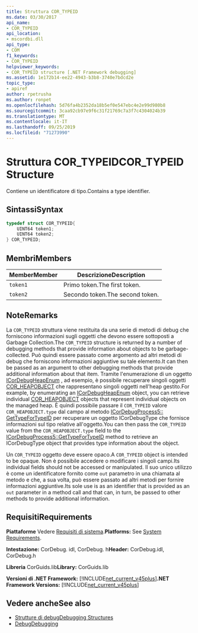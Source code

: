 ```yaml
---
title: Struttura COR_TYPEID
ms.date: 03/30/2017
api_name:
- COR_TYPEID
api_location:
- mscordbi.dll
api_type:
- COM
f1_keywords:
- COR_TYPEID
helpviewer_keywords:
- COR_TYPEID structure [.NET Framework debugging]
ms.assetid: 1e172b14-ee22-4943-b3b8-3740e7bdcd2e
topic_type:
- apiref
author: rpetrusha
ms.author: ronpet
ms.openlocfilehash: 5d76fa4b2352da18b5ef0e547ebc4e2e99d980b8
ms.sourcegitcommit: 3caa92cb97e9f6c31f21769c7a3f7c4304024b39
ms.translationtype: MT
ms.contentlocale: it-IT
ms.lasthandoff: 09/25/2019
ms.locfileid: "71273990"
---
```

# <a name="cor_typeid-structure"></a><span data-ttu-id="f5fbb-102">Struttura COR_TYPEID</span><span class="sxs-lookup"><span data-stu-id="f5fbb-102">COR_TYPEID Structure</span></span>
<span data-ttu-id="f5fbb-103">Contiene un identificatore di tipo.</span><span class="sxs-lookup"><span data-stu-id="f5fbb-103">Contains a type identifier.</span></span>  
  
## <a name="syntax"></a><span data-ttu-id="f5fbb-104">Sintassi</span><span class="sxs-lookup"><span data-stu-id="f5fbb-104">Syntax</span></span>  
  
```cpp  
typedef struct COR_TYPEID{  
    UINT64 token1;  
    UINT64 token2;  
} COR_TYPEID;  
```  
  
## <a name="members"></a><span data-ttu-id="f5fbb-105">Membri</span><span class="sxs-lookup"><span data-stu-id="f5fbb-105">Members</span></span>  
  
|<span data-ttu-id="f5fbb-106">Member</span><span class="sxs-lookup"><span data-stu-id="f5fbb-106">Member</span></span>|<span data-ttu-id="f5fbb-107">Descrizione</span><span class="sxs-lookup"><span data-stu-id="f5fbb-107">Description</span></span>|  
|------------|-----------------|  
|`token1`|<span data-ttu-id="f5fbb-108">Primo token.</span><span class="sxs-lookup"><span data-stu-id="f5fbb-108">The first token.</span></span>|  
|`token2`|<span data-ttu-id="f5fbb-109">Secondo token.</span><span class="sxs-lookup"><span data-stu-id="f5fbb-109">The second token.</span></span>|  
  
## <a name="remarks"></a><span data-ttu-id="f5fbb-110">Note</span><span class="sxs-lookup"><span data-stu-id="f5fbb-110">Remarks</span></span>  
 <span data-ttu-id="f5fbb-111">La `COR_TYPEID` struttura viene restituita da una serie di metodi di debug che forniscono informazioni sugli oggetti che devono essere sottoposti a Garbage Collection.</span><span class="sxs-lookup"><span data-stu-id="f5fbb-111">The `COR_TYPEID` structure is returned by a number of debugging methods that provide information about objects to be garbage-collected.</span></span> <span data-ttu-id="f5fbb-112">Può quindi essere passato come argomento ad altri metodi di debug che forniscono informazioni aggiuntive su tale elemento.</span><span class="sxs-lookup"><span data-stu-id="f5fbb-112">It can then be passed as an argument to other debugging methods that provide additional information about that item.</span></span> <span data-ttu-id="f5fbb-113">Tramite l'enumerazione di un oggetto [ICorDebugHeapEnum](icordebugheapenum-interface.md) , ad esempio, è possibile recuperare singoli oggetti [COR_HEAPOBJECT](cor-heapobject-structure.md) che rappresentano singoli oggetti nell'heap gestito.</span><span class="sxs-lookup"><span data-stu-id="f5fbb-113">For example, by enumerating an [ICorDebugHeapEnum](icordebugheapenum-interface.md) object, you can retrieve individual [COR_HEAPOBJECT](cor-heapobject-structure.md) objects that represent individual objects on the managed heap.</span></span> <span data-ttu-id="f5fbb-114">È quindi possibile passare il `COR_TYPEID` valore `COR_HEAPOBJECT.type` dal campo al metodo [ICorDebugProcess5:: GetTypeForTypeID](icordebugprocess5-gettypefortypeid-method.md) per recuperare un oggetto ICorDebugType che fornisce informazioni sul tipo relative all'oggetto.</span><span class="sxs-lookup"><span data-stu-id="f5fbb-114">You can then pass the `COR_TYPEID` value from the `COR_HEAPOBJECT.type` field to the [ICorDebugProcess5::GetTypeForTypeID](icordebugprocess5-gettypefortypeid-method.md) method to retrieve an ICorDebugType object that provides type information about the object.</span></span>  
  
 <span data-ttu-id="f5fbb-115">Un `COR_TYPEID` oggetto deve essere opaco.</span><span class="sxs-lookup"><span data-stu-id="f5fbb-115">A `COR_TYPEID` object is intended to be opaque.</span></span> <span data-ttu-id="f5fbb-116">Non è possibile accedere o modificare i singoli campi.</span><span class="sxs-lookup"><span data-stu-id="f5fbb-116">Its individual fields should not be accessed or manipulated.</span></span> <span data-ttu-id="f5fbb-117">Il suo unico utilizzo è come un identificatore fornito come `out` parametro in una chiamata al metodo e che, a sua volta, può essere passato ad altri metodi per fornire informazioni aggiuntive.</span><span class="sxs-lookup"><span data-stu-id="f5fbb-117">Its sole use is as an identifier that is provided as an `out` parameter in a method call and that can, in turn, be passed to other methods to provide additional information.</span></span>  
  
## <a name="requirements"></a><span data-ttu-id="f5fbb-118">Requisiti</span><span class="sxs-lookup"><span data-stu-id="f5fbb-118">Requirements</span></span>  
 <span data-ttu-id="f5fbb-119">**Piattaforme** Vedere [Requisiti di sistema](../../get-started/system-requirements.md).</span><span class="sxs-lookup"><span data-stu-id="f5fbb-119">**Platforms:** See [System Requirements](../../get-started/system-requirements.md).</span></span>  
  
 <span data-ttu-id="f5fbb-120">**Intestazione:** CorDebug. idl, CorDebug. h</span><span class="sxs-lookup"><span data-stu-id="f5fbb-120">**Header:** CorDebug.idl, CorDebug.h</span></span>  
  
 <span data-ttu-id="f5fbb-121">**Libreria** CorGuids.lib</span><span class="sxs-lookup"><span data-stu-id="f5fbb-121">**Library:** CorGuids.lib</span></span>  
  
 <span data-ttu-id="f5fbb-122">**Versioni di .NET Framework:** [!INCLUDE[net_current_v45plus](../../../../includes/net-current-v45plus-md.md)]</span><span class="sxs-lookup"><span data-stu-id="f5fbb-122">**.NET Framework Versions:** [!INCLUDE[net_current_v45plus](../../../../includes/net-current-v45plus-md.md)]</span></span>  
  
## <a name="see-also"></a><span data-ttu-id="f5fbb-123">Vedere anche</span><span class="sxs-lookup"><span data-stu-id="f5fbb-123">See also</span></span>

- [<span data-ttu-id="f5fbb-124">Strutture di debug</span><span class="sxs-lookup"><span data-stu-id="f5fbb-124">Debugging Structures</span></span>](debugging-structures.md)
- [<span data-ttu-id="f5fbb-125">Debug</span><span class="sxs-lookup"><span data-stu-id="f5fbb-125">Debugging</span></span>](index.md)
